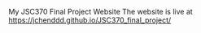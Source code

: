 My JSC370 Final Project Website
The website is live at https://jchenddd.github.io/JSC370_final_project/
